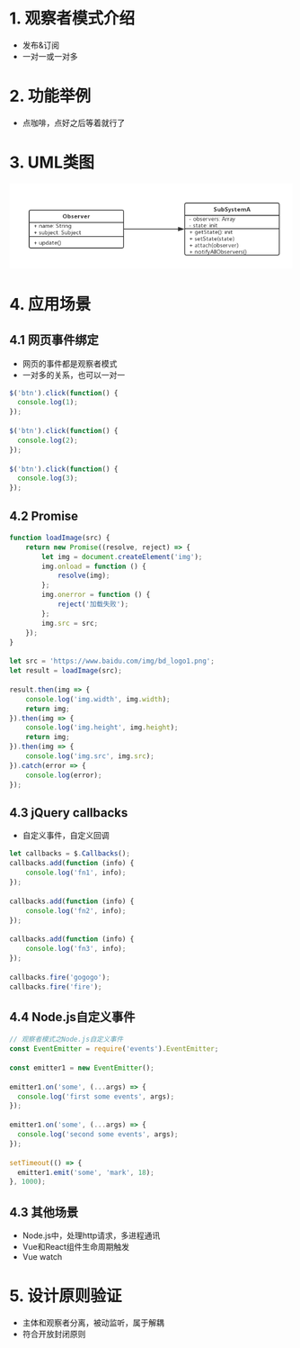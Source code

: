 # 1. 观察者模式介绍
+ 发布&订阅
+ 一对一或一对多

# 2. 功能举例
+ 点咖啡，点好之后等着就行了

# 3. UML类图
![观察者模式UML类图](./images/12-观察者模式UML类图.jpg)

# 4. 应用场景
## 4.1 网页事件绑定
+ 网页的事件都是观察者模式
+ 一对多的关系，也可以一对一
```javascript
$('btn').click(function() {
  console.log(1);
});

$('btn').click(function() {
  console.log(2);
});

$('btn').click(function() {
  console.log(3);
});
```
## 4.2 Promise
```javascript
function loadImage(src) {
	return new Promise((resolve, reject) => {
		let img = document.createElement('img');
		img.onload = function () {
			resolve(img);
		};
		img.onerror = function () {
			reject('加载失败');
		};
		img.src = src;
	});
}

let src = 'https://www.baidu.com/img/bd_logo1.png';
let result = loadImage(src);

result.then(img => {
	console.log('img.width', img.width);
	return img;
}).then(img => {
	console.log('img.height', img.height);
	return img;
}).then(img => {
	console.log('img.src', img.src);
}).catch(error => {
	console.log(error);
});
```
## 4.3 jQuery callbacks
+ 自定义事件，自定义回调
```javascript
let callbacks = $.Callbacks();
callbacks.add(function (info) {
	console.log('fn1', info);
});

callbacks.add(function (info) {
	console.log('fn2', info);
});

callbacks.add(function (info) {
	console.log('fn3', info);
});

callbacks.fire('gogogo');
callbacks.fire('fire');
```
## 4.4 Node.js自定义事件
```javascript
// 观察者模式之Node.js自定义事件
const EventEmitter = require('events').EventEmitter;

const emitter1 = new EventEmitter();

emitter1.on('some', (...args) => {
  console.log('first some events', args);
});

emitter1.on('some', (...args) => {
  console.log('second some events', args);
});

setTimeout(() => {
  emitter1.emit('some', 'mark', 18);
}, 1000);
```

## 4.3 其他场景
+ Node.js中，处理http请求，多进程通讯
+ Vue和React组件生命周期触发
+ Vue watch

# 5. 设计原则验证
+ 主体和观察者分离，被动监听，属于解耦
+ 符合开放封闭原则
